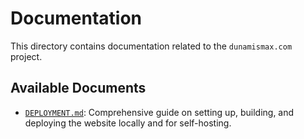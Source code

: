 # Documentation

This directory contains documentation related to the `dunamismax.com` project.

## Available Documents

*   [`DEPLOYMENT.md`](./DEPLOYMENT.md): Comprehensive guide on setting up, building, and deploying the website locally and for self-hosting.